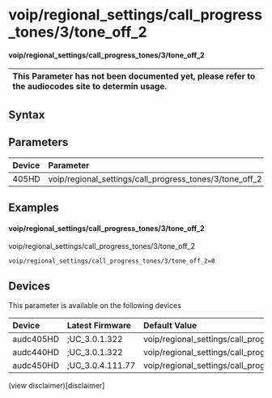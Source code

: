 ﻿---
description: voip/regional_settings/call_progress_tones/3/tone_off_2
search: false
---

# voip/regional_settings/call_progress_tones/3/tone_off_2

#### voip/regional_settings/call_progress_tones/3/tone_off_2


| This Parameter has not been documented yet, please refer to the audiocodes site to determin usage.  | 
| :--- |

## Syntax

## Parameters
|Device|Parameter|value|Description|
|:---|:---|:---|:---|
| 405HD | voip/regional_settings/call_progress_tones/3/tone_off_2 |  |  |

## Examples
#### voip/regional_settings/call_progress_tones/3/tone_off_2

voip/regional_settings/call_progress_tones/3/tone_off_2

```
voip/regional_settings/call_progress_tones/3/tone_off_2=0
```

## Devices
This parameter is available on the following devices

| Device | Latest Firmware | Default Value |
|:---|:---|:---|
| audc405HD | ;UC_3.0.1.322 | voip/regional_settings/call_progress_tones/3/tone_off_2=0 
| audc440HD | ;UC_3.0.1.322 | voip/regional_settings/call_progress_tones/3/tone_off_2=0 
| audc450HD | ;UC_3.0.4.111.77 | voip/regional_settings/call_progress_tones/3/tone_off_2=0 

(view disclaimer)[disclaimer]
